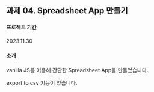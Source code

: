 과제 04. Spreadsheet App 만들기
---
#### 프로젝트 기간
2023.11.30
#### 소개
vanilla JS를 이용해 간단한 Spreadsheet App을 만들었습니다.

export to csv 기능이 있습니다.